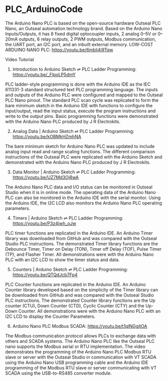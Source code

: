 # PLC_ArduinoCode

The Arduino Nano PLC is based on the open-source hardware Outseal PLC Nano, an Outseal automation technology brand. Based on the Arduino Nano Inputs/Outputs, it has 8 fixed digital optocoupler inputs, 2 analog 0–5V or 0–20mA outputs, 6 relay outputs, 2 PWM outputs, Modbus communication, the UART port, an I2C port, and an inbuilt external memory.
LOW-COST ARDUINO NANO PLC: https://youtu.be/6mbli4i9Tqw

Video Tutorial
1. Introduction to Arduino Sketch ⇌ PLC Ladder Programming: https://youtu.be/_FlpoLP5dmY

PLC ladder-style programming is done with the Arduino IDE as the IEC 611331-3 standard structured text PLC programming language. The inputs and outputs of the Arduino PLC were configured and mapped to the Outseal PLC Nano pinout. The standard PLC scan cycle was replicated to form the bare minimum sketch in the Arduino IDE with functions to configure the input/output, read the input status, execute the program instructions and write to the output pins. Basic programming functions were demonstrated with the Arduino Nano PLC produced by J R Electrokits.

2. Analog Data | Arduino Sketch ⇌ PLC Ladder Programming: https://youtu.be/kOBMkHZmhNA

The bare minimum sketch for Arduino Nano PLC was updated to include analog input read and range scaling functions. The different comparison instructions of the Outseal PLC were replicated with the Arduino Sketch and demonstrated with the Arduino Nano PLC produced by J R Electrokits.

3. Data Monitor | Arduino Sketch ⇌ PLC Ladder Programming: https://youtu.be/UZ7Md3Oj8wA

The Arduino Nano PLC data and I/O status can be monitored in Outseal Studio when it is in online mode. The operating data of the Arduino Nano PLC can also be monitored in the Arduino IDE with the serial monitor. Using the Arduino IDE, the I2C LCD also monitors the Arduino Nano PLC operating parameters.

4. Timers | Arduino Sketch ⇌ PLC Ladder Programming: https://youtu.be/P3z4jwh_oJw

PLC timer functions are replicated in the Arduino IDE. An Arduino Timer library was downloaded from GitHub and was compared with the Outseal Studio PLC instructions. The demonstrated Timer library functions are the Debounce Timer, Timer on Delay (TON), Timer off Delay (TOF), Pulse Timer (TP), and Flasher Timer. All demonstrations were with the Arduino Nano PLC with an I2C LCD to show the timer status and data.

5. Counters  | Arduino Sketch ⇌ PLC Ladder Programming: https://youtu.be/QTQdJcb7Fp4

PLC Counter functions are replicated in the Arduino IDE. An Arduino Counter library developed based on the simplicity of the Timer library can be downloaded from GitHub and was compared with the Outseal Studio PLC instructions. The demonstrated Counter library functions are the Up counter (CTU), Down Counter (CTD), Cyclic Counter (CTY) and the Up-Down Counter. All demonstrations were with the Arduino Nano PLC with an I2C LCD to display the Counter Parameters.

6. Arduino Nano PLC Modbus SCADA: https://youtu.be/t1qlNGgjtOA

The Modbus communication protocol allows PLCs to exchange data with others and SCADA systems. The Arduino Nano PLC like the Outseal PLC nano supports the Modbus serial or RTU implementation. The video demonstrates the programming of the Arduino Nano PLC Modbus RTU slave or server with the Outseal Studio in communication with VT SCADA using the Arduino Nano USB programming cable and the Arduino IDE programming of the Modbus RTU slave or server communicating with VT SCADA using the USB-to-RS485 converter module.

